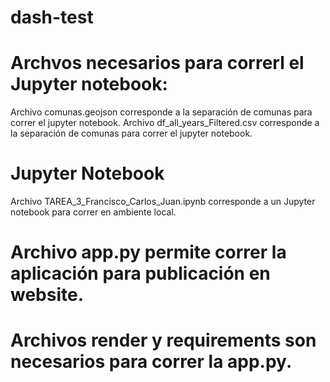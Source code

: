 # dash-test

# Archvos necesarios para correrl el Jupyter notebook:
Archivo comunas.geojson corresponde a la separación de comunas para correr el jupyter notebook.
Archivo df_all_years_Filtered.csv corresponde a la separación de comunas para correr el jupyter notebook.

# Jupyter Notebook
Archivo TAREA_3_Francisco_Carlos_Juan.ipynb corresponde a un Jupyter notebook para correr en ambiente local.

# Archivo app.py permite correr la aplicación para publicación en website.

# Archivos render y requirements son necesarios para correr la app.py.

